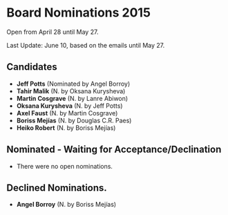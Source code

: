 # Board Nominations 2015

Open from April 28 until May 27.

Last Update: June 10, based on the emails until May 27. 

## Candidates

- **Jeff Potts** (Nominated by Angel Borroy)
- **Tahir Malik** (N. by Oksana Kurysheva)
- **Martin Cosgrave** (N. by Lanre Abiwon)
- **Oksana Kurysheva** (N. by Jeff Potts)
- **Axel Faust** (N. by Martin Cosgrave)
- **Boriss Mejías** (N. by Douglas C.R. Paes)
- **Heiko Robert** (N. by Boriss Mejías)

## Nominated - Waiting for Acceptance/Declination

- There were no open nominations.

## Declined Nominations.

- **Angel Borroy** (N. by Boriss Mejías)
